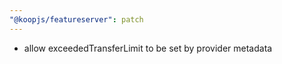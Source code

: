 ```yaml
---
"@koopjs/featureserver": patch
---
```


- allow exceededTransferLimit to be set by provider metadata
